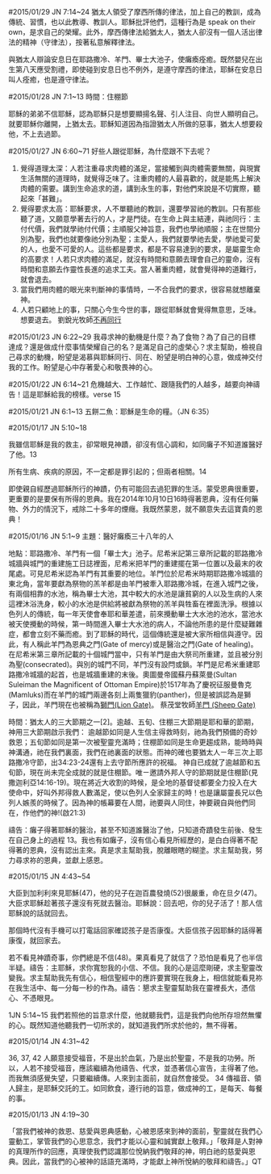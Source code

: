 #2015/01/29 JN 7:14~24
猶太人領受了摩西所傳的律法，加上自己的教訓，成為傳統、習慣，也以此教導、教訓人。耶穌批評他們，這種行為是 speak on their own，是求自己的榮耀。此外，摩西傳律法給猶太人，猶太人卻沒有一個人活出律法的精神（守律法），按著私意解釋律法。

與猶太人辯論安息日在耶路撒冷、羊門、畢士大池子，使癱瘓痊癒。既然嬰兒在出生第八天應受割禮，即使碰到安息日也不例外，是遵守摩西的律法，耶穌在安息日叫人痊癒，也是遵守律法。 

#2015/01/28 JN 7:1~13
時間：住棚節

耶穌的弟弟不信耶穌，認為耶穌只是想要顯揚名聲、引人注目、向世人顯明自己。就要耶穌你離開，上猶太去。耶穌知道因為指證猶太人所做的惡事，猶太人想要殺他，不上去過節。

#2015/01/27 JN 6:60~71
好些人跟從耶穌，為什麼跟不下去呢？
1. 覺得道理太深：人若注重尋求肉體的滿足，當接觸到與肉體需要無關，與現實生活無關的道理時，就覺得乏味了。注重肉體的人最喜歡的，就是能馬上解決肉體的需要。講到生命追求的道，講到永生的事，對他們來說是不切實際，聽起來「甚難」。 
2. 覺得要求太高：耶穌要求，人不單聽祂的教訓，還要學習祂的教訓。只有那些聽了道，又願意學著去行的人，才是門徒。在生命上與主結連，與祂同行：主付代價，我們就學祂付代價；主順服父神旨意，我們也學祂順服；主在世間分別為聖，我們也就要像祂分別為聖；主愛人，我們就要學祂去愛，學祂愛可愛的人，也愛不可愛的人。這些都是要求，都是不容易達到的要求，是屬靈生命的高要求！人若只求肉體的滿足，就沒有時間和意願去理會自己的靈命，沒有時間和意願去作靈性長進的追求工夫。當人著重肉體，就會覺得神的道難行，就會退去。 
3. 當我們用肉體的眼光來判斷神的事情時，一不合我們的要求，很容易就想離棄神。
4. 人若只顧地上的事，只關心今生今世的事，跟從耶穌就會覺得無意思，乏味。想要退去。
劉銳光牧師[不再同行](http://www.pastorlau.org/pages/message/Sermon16.html)

#2015/01/23 JN 6:22~29
我尋求神的動機是什麼？為了食物？為了自己的目標達成？還是做成什麼事情榮耀自己的名？是滿足自己的虛榮心？求主幫助，檢視自己尋求的動機，盼望是渴慕與耶穌同行、同在、盼望是明白神的心意，做成神交付我的工作。盼望是心中存著愛心和敬畏神的心。

#2015/01/22 JN 6:14~21
危機越大、工作越忙、跟隨我們的人越多，越要向神禱告！這是耶穌給我的榜樣。verse 15

#2015/01/21 JN 6:1~13
五餅二魚：耶穌是生命的糧。（JN 6:35）

#2015/01/17 JN 5:10~18

我雖信耶穌是我的救主，卻常眼見神蹟，卻沒有信心調和，如同癱子不知道誰醫好了他。13

所有生病、疾病的原因，不一定都是罪引起的；但兩者相關。14 

即使親自經歷過耶穌所行的神蹟，仍有可能回去過犯罪的生活。蒙受恩典很重要，更重要的是要保有所得的恩典。我在2014年10月10日16時得著恩典，沒有任何藥物、外力的情況下，戒除二十多年的煙癮。我既然蒙恩，就不願意失去這寶貴的恩典！

#2015/01/16 JN 5:1~9 
主題：醫好癱瘓三十八年的人

地點：耶路撒冷、羊門有一個「畢士大」池子。尼希米記第三章所記載的耶路撒冷城牆與城門的重建施工日誌裡面，尼希米把羊門的重建擺在第一位置以及最末的收尾處。可見尼希米認為羊門有其重要的地位。羊門位於尼希米時期耶路撒冷城牆的東北角，當年要獻為祭物的羔羊都是由羊門被牽入耶路撒冷城，在進入城門之後，有兩個相靠的水池，稱為畢士大池，其中較大的水池是讓貧窮的人以及生病的人來這裡沐浴洗身，較小的水池是供給將被獻為祭物的羔羊與牲畜在裡面洗淨。根據以色列人的傳統，每一年天使會奉耶和華差遣，前來攪動畢士大水池的池水，當池水被天使攪動的時候，第一時間進入畢士大水池的病人，不論他所患的是什麼疑難雜症，都會立刻不藥而癒。到了耶穌的時代，這個傳統還是被大家所相信與遵守。因此，有人稱此羊門為恩典之門(Gate of mercy)或是醫治之門(Gate of healing)。在尼希米第三章所記載的十個城門當中，只有羊門是由大祭司所重建，並且被分別為聖(consecrated)。與別的城門不同，羊門沒有設閂或鎖。羊門是尼希米重建耶路撒冷城牆的起首，也是城牆重建的末後。奧圖曼帝國蘇丹蘇萊曼(Sultan Suleiman the Magnificent of Ottoman Empire)於1517年為了慶祝征服曼魯克 (Mamluks)而在羊門的城門兩邊各刻上兩隻獵豹(panther)，但是被誤認為是獅子，因此，羊門現在也被稱為[獅門(Lion Gate)](http://zh.wikipedia.org/wiki/%E7%8B%AE%E5%AD%90%E9%97%A8)。
蔡茂堂牧師[羊門 (Sheep Gate)](http://hoping-pastorsharing.blogspot.tw/2009/08/sheep-gate.html)

時間：猶太人的三大節期之一[2]。逾越、五旬、住棚三大節期是耶和華的節期，神用三大節期啟示我們：
逾越節如同是人生信主得救時刻，祂為我們預備的奇妙救恩；五旬節如同是第一次被聖靈充滿時；住棚節如同是生命更趨成熟，能時時與神溝通，祂在我們裏面，我們在祂裏面的狀態。而神的確也要猶太人ㄧ年三次上耶路撒冷守節，出34:23-24還有上去守節所應許的祝福。
神自已成就了逾越節和五旬節，現在尚未完全成就的就是住棚節。唯ㄧ邀請外邦人守的節期就是住棚節(見撒迦利亞14:16-19)。現在將近大收割的時候，是全地的基督徒都要全力投入在大使命中，好叫外邦得救人數滿足，使以色列人全家歸主的時！也是讓屬靈長兄以色列人嫉羨的時候了。因為神的帳幕要在人間，祂要與人同住，神要親自與他們同在，作他們的神!(啟21:3)

禱告：癱子得著耶穌的醫治，甚至不知道誰醫治了他，只知道奇蹟發生前後、發生在自己身上的過程 13。我也有如癱子，沒有信心看見所經歷的，是白白得著不配得著的恩典，沒有認出主來。真是求主幫助我，脫離眼瞎的糊塗。求主幫助我，努力尋求祢的恩典，並獻上感恩。

#2015/01/15 JN 4:43~54

大臣到加利利來見耶穌(47)，他的兒子在迦百農發燒(52)很嚴重，命在旦夕(47)。大臣求耶穌趁著孩子還沒有死就去醫治。耶穌說：回去吧，你的兒子活了！那人信耶穌說的話就回去。

那個時代沒有手機可以打電話回家確認孩子是否康復。大臣信孩子因耶穌的話得著康復，就回家去。

若不看見神蹟奇事，你們總是不信(48)。果真看見了就信了？恐怕是看見了也半信半疑。禱告：主耶穌，求你寬恕我的小信、不信。我的心是這麼剛硬，求主聖靈改變我。求主幫助我先有信心，相信聖經中的應許要實現在我身上，相信就能看見祢在我生活中、每一分每一秒的作為。禱告：懇求主聖靈幫助我在靈裡長大，憑信心、不憑眼見。

1JN 5:14~15 我們若照他的旨意求什麼，他就聽我們，這是我們向他所存坦然無懼的心。既然知道他聽我們一切所求的，就知道我們所求於他的，無不得著。

#2015/01/14 JN 4:31~42

36, 37, 42 人願意接受福音，不是出於血氣，乃是出於聖靈，不是我的功勞。所以，人若不接受福音，應該繼續為他禱告、代求，並憑著信心宣告，主得著了他。而我無須感覺失望，只要繼續傳。人來到主面前，就自然會接受。
34 傳福音、領人歸主，是耶穌交託的工。如同飲食，遵行祂的旨意，做成神的工，是每天、每餐的事。

#2015/01/13 JN 4:19~30

「當我們被神的救恩、慈愛與恩典感動，心被恩感來到神的面前，聖靈就在我們心靈動工，掌管我們的心思意念，我們才能以心靈和誠實獻上敬拜。」「敬拜是人對神的真理所作的回應，真理使我們認識那位悅納我們敬拜的神，明白祂的慈愛與恩典。因此，當我們的心被神的話語充滿時，才能獻上神所悅納的敬拜和禱告。」QT
